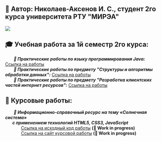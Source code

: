 ## 👋 Автор: Николаев-Аксенов И. С., студент 2го курса университета РТУ "МИРЭА"
<a href="https://vk.com/frischmann" target="_blank"><img src="https://img.shields.io/badge/VK-ВКонтакте-blue"></a>

## 🎓 Учебная работа за 1й семестр 2го курса:
&nbsp;&nbsp;&nbsp;&nbsp;&nbsp;&nbsp;
<b><i>📒 Практические работы по языку программирования Java:</b></i> <a href="https://github.com/Frischmann/JavaPR/">Ссылка на работы</a><br>
&nbsp;&nbsp;&nbsp;&nbsp;&nbsp;&nbsp;
<b><i>📕 Практические работы по предмету "Структуры и алгоритмы обработки данных":</b></i> <a href="https://github.com/Frischmann/SiAOD/">Ссылка на работы</a><br>
&nbsp;&nbsp;&nbsp;&nbsp;&nbsp;&nbsp;
<b><i>📓 Практические работы по предмету "Разработка клиентских частей интернет ресурсов":</b></i> <a href="https://github.com/Frischmann/WebDev/">Ссылка на работы</a>
<br>
## 📜 Курсовые работы:
&nbsp;&nbsp;&nbsp;&nbsp;&nbsp;&nbsp;
<b><i>🌌 Информационно-справочный ресурс на тему «Солнечная система»<br>
&nbsp;&nbsp;&nbsp;&nbsp;&nbsp;&nbsp;
  с применением технологий HTML5, CSS3, JavaScript</b></i></b><br>
&nbsp;&nbsp;&nbsp;&nbsp;&nbsp;&nbsp;&nbsp;&nbsp;&nbsp;&nbsp;&nbsp;&nbsp;
  <a href="https://github.com/Frischmann/SolarSystemCW">Ссылка на исходный код работы</a> <b>(🔧 Work in progress)</b><br>
&nbsp;&nbsp;&nbsp;&nbsp;&nbsp;&nbsp;&nbsp;&nbsp;&nbsp;&nbsp;&nbsp;&nbsp;
  <a href="https://frischmann.github.io/SolarSystemCW/">Ссылка на сайт курсовой работы</a> <b>(🔧 Work in progress)</b>
  
